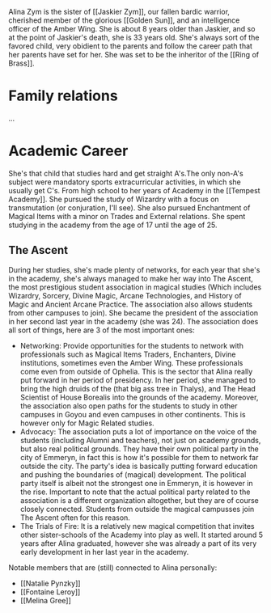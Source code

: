 Alina Zym is the sister of [[Jaskier Zym]], our fallen bardic warrior, cherished member of the glorious [[Golden Sun]], and an intelligence officer of the Amber Wing. She is about 8 years older than Jaskier, and so at the point of Jaskier's death, she is 33 years old. She's always sort of the favored child, very obidient to the parents and follow the career path that her parents have set for her. She was set to be the inheritor of the [[Ring of Brass]].

# Family relations

...
# Academic Career

She's that child that studies hard and get straight A's.The only non-A's subject were mandatory sports extracurricular activities, in which she usually get C's. From high school to her years of Academy in the [[Tempest Academy]]. She pursued the study of Wizardry with a focus on transmutation (or conjuration, I'll see). She also pursued Enchantment of Magical Items with a minor on Trades and External relations. She spent studying in the academy from the age of 17 until the age of 25. 

## The Ascent

During her studies, she's made plenty of networks, for each year that she's in the academy, she's always managed to make her way into The Ascent, the most prestigious student association in magical studies (Which includes Wizardry, Sorcery,  Divine Magic, Arcane Technologies, and History of Magic and Ancient Arcane Practice. The association also allows students from other campuses to join). She became the president of the association in her second last year in the academy (she was 24). The association does all sort of things, here are 3 of the most important ones:
- Networking: Provide opportunities for the students to network with professionals such as Magical Items Traders, Enchanters, Divine institutions, sometimes even the Amber Wing. These professionals come even from outside of Ophelia. This is the sector that Alina really put forward in her period of presidency. In her period, she managed to bring the high druids of the (that big ass tree in Thalys), and The Head Scientist of House Borealis into the grounds of the academy. Moreover, the association also open paths for the students to study in other campuses in Goyou and even campuses in other continents. This is however only for Magic Related studies.
- Advocacy: The association puts a lot of importance on the voice of the students (including Alumni and teachers), not just on academy grounds, but also real political grounds. They have their own political party in the city of Emmeryn, in fact this is how it's possible for them to network far outside the city. The party's idea is basically putting forward education and pushing the boundaries of (magical) development. The political party itself is albeit not the strongest one in Emmeryn, it is however in the rise. Important to note that the actual political party related to the association is a different organization altogether, but they are of course closely connected. Students from outside the magical campusses join The Ascent often for this reason.
- The Trials of Fire: It is a relatively new magical competition that invites other sister-schools of the Academy into play as well. It started around 5 years after Alina graduated, however she was already a part of its very early development in her last year in the academy.

Notable members that are (still) connected to Alina personally:
- [[Natalie Pynzky]]
- [[Fontaine Leroy]]
- [[Melina Gree]]





